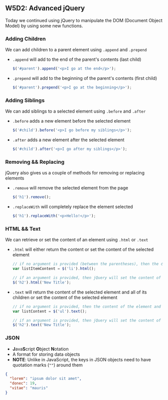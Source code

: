 ## W5D2: Advanced jQuery

Today we continued using jQuery to manipulate the DOM (Document Object Model) by using some new functions.

### Adding Children

We can add children to a parent element using `.append` and `.prepend`

* `.append` will add to the end of the parent's contents (last child)
  ```js
  $('#parent').append('<p>I go at the end</p>');
  ```

* `.prepend` will add to the beginning of the parent's contents (first child)
  ```js
  $('#parent').prepend('<p>I go at the beginning</p>');
  ```

### Adding Siblings

We can add siblings to a selected element using `.before` and `.after`

* `.before` adds a new element before the selected element
  ```js
  $('#child').before('<p>I go before my siblings</p>');
  ```

* `.after` adds a new element after the selected element
  ```js
  $('#child').after('<p>I go after my siblings</p>');
  ```

### Removing && Replacing

jQuery also gives us a couple of methods for removing or replacing elements

* `.remove` will remove the selected element from the page
  ```js
  $('h1').remove();
  ```

* `.replaceWith` will completely replace the element selected
  ```js
  $('h1').replaceWith('<p>Hello!</p>');
  ```

### HTML && Text

We can retrieve or set the content of an element using `.html` or `.text`

* `.html` will either return the content or set the content of the selected element
  ```js
  // if no argument is provided (between the parentheses), then the content is returned
  var listItemContent = $('li').html();

  // if an argument is provided, then jQuery will set the content of the element
  $('h2').html('New Title');
  ```

* `.text` will return the content of the selected element and all of its children or set the content of the selected element
  ```js
  // if no argument is provided, then the content of the element and its children is returned
  var listContent = $('ul').text();

  // if an argument is provided, then jQuery will set the content of the element
  $('h2').text('New Title');
  ```

### JSON

* **J**ava**S**cript **O**bject **N**otation
* A format for storing data objects
* **NOTE**: Unlike in JavaScript, the keys in JSON objects need to have quotation marks (`""`) around them

```json
{
  "lorem": "ipsum dolor sit amet",
  "donec": 19,
  "vitae": "mauris"
}
```
